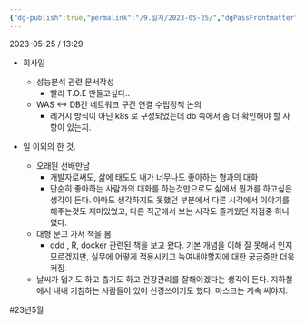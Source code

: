 ```yaml
---
{"dg-publish":true,"permalink":"/9.일지/2023-05-25/","dgPassFrontmatter":true,"noteIcon":""}
---
```




2023-05-25 / 13:29 

- 회사일
	- 성능분석 관련 문서작성
		- 빨리 T.O.E 만들고싶다..
	- WAS <-> DB간 네트워크 구간 연결 수립정책 논의
		- 레거시 방식이 아닌 k8s 로 구성되었는데 db 쪽에서 좀 더 확인해야 할 사항이 있는지.

- 일 이외의 한 것.
	- 오래된 선배만남
		- 개발자로써도, 삶에 태도도 내가 너무나도 좋아하는 형과의 대화
		- 단순히 좋아하는 사람과의 대화를 하는것만으로도 삶에서 뭔가를 하고싶은 생각이 든다. 아마도 생각하지도 못했던 부분에서 다른 시각에서 이야기를 해주는것도 재미있었고, 다른 직군에서 보는 시각도 즐거웠던 지점중 하나였다.
	- 대형 문고 가서 책을 봄
		- ddd , R, docker 관련된 책을 보고 왔다. 기본 개념을 이해 잘 못해서 인지 모르겠지만, 실무에 어떻게 적용시키고 녹여내야할지에 대한 궁금증만 더욱 커짐.
	- 날씨가 덥기도 하고 춥기도 하고 건강관리를 잘해야겠다는 생각이 든다. 지하철에서 내내 기침하는 사람들이 있어 신경쓰이기도 했다. 마스크는 계속 써야지.

#23년5월 